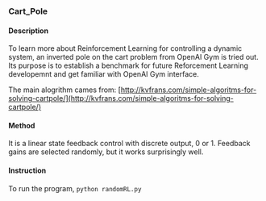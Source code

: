 ### Cart_Pole

#### Description
To learn more about Reinforcement Learning for controlling a dynamic system, an inverted pole on the cart problem from OpenAI Gym is tried out. Its purpose is to establish a benchmark for future Reforcement Learning developemnt and get familiar with OpenAI Gym interface.

The main alogrithm cames from:
[http://kvfrans.com/simple-algoritms-for-solving-cartpole/](http://kvfrans.com/simple-algoritms-for-solving-cartpole/)

#### Method
It is a linear state feedback control with discrete output, 0 or 1.
Feedback gains are selected randomly, but it works surprisingly well.

#### Instruction
To run the program,
`python randomRL.py`
